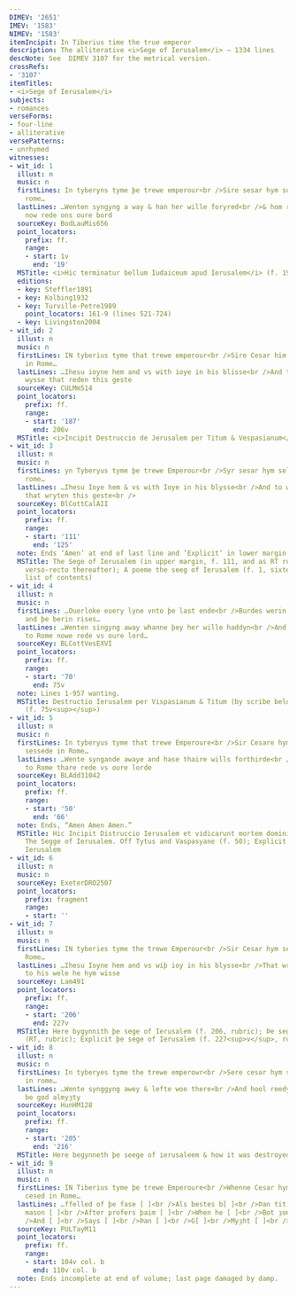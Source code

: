 ```yaml
---
DIMEV: '2651'
IMEV: '1583'
NIMEV: '1583'
itemIncipit: In Tiberius time the true emperor
description: The alliterative <i>Sege of Ierusalem</i> — 1334 lines
descNote: See  DIMEV 3107 for the metrical version.
crossRefs:
- '3107'
itemTitles:
- <i>Sege of Ierusalem</i>
subjects:
- romances
verseForms:
- four-line
- alliterative
versePatterns:
- unrhymed
witnesses:
- wit_id: 1
  illust: n
  music: n
  firstLines: In tyberyns tyme þe trewe emperour<br />Sire sesar hym sulf seysed in
    rome…
  lastLines: …Wenten syngyng a way & han her wille foryred<br />& hom riden to rome
    now rede ons oure bord
  sourceKey: BodLauMis656
  point_locators:
    prefix: ff.
    range:
    - start: 1v
      end: '19'
  MSTitle: <i>Hic terminatur bellum Iudaiceum apud Ierusalem</i> (f. 19)
  editions:
  - key: Steffler1891
  - key: Kolbing1932
  - key: Turville-Petre1989
    point_locators: 161-9 (lines 521-724)
  - key: Livingston2004
- wit_id: 2
  illust: n
  music: n
  firstLines: IN tyberius tyme that trewe emperour<br />Sire Cesar him self sesed
    in Rome…
  lastLines: …Ihesu ioyne hem and vs with ioye in his blisse<br />And to wele hem
    wysse that reden this geste
  sourceKey: CULMm514
  point_locators:
    prefix: ff.
    range:
    - start: '187'
      end: 206v
  MSTitle: <i>Incipit Destruccio de Jerusalem per Titum & Vespasianum</i> (f. 187)
- wit_id: 3
  illust: n
  music: n
  firstLines: yn Tyberyus tyme þe trewe Emperour<br />Syr sesar hym self sesed in
    rome…
  lastLines: …Ihesu Ioye hem & vs with Ioye in his blysse<br />And to welthe hem wysse
    that wryten this geste<br />
  sourceKey: BlCottCalAII
  point_locators:
    prefix: ff.
    range:
    - start: '111'
      end: '125'
  note: Ends ‘Amen’ at end of last line and ‘Explicit’ in lower margin below.
  MSTitle: The Sege of Ierusalem (in upper margin, f. 111, and as RT running across
    verso-recto thereafter); A poeme the seeg of Ierusalem (f. 1, sixteenth-century
    list of contents)
- wit_id: 4
  illust: n
  music: n
  firstLines: …Ouerloke euery lyne vnto þe last ende<br />Burdes werin borne adowne
    and þe berin rises…
  lastLines: …Wenten singyng away whanne þey her wille haddyn<br />And home riden
    to Rome nowe rede vs oure lord…
  sourceKey: BLCottVesEXVI
  point_locators:
    prefix: ff.
    range:
    - start: '70'
      end: 75v
  note: Lines 1-957 wanting.
  MSTitle: Destructio Ierusalem per Vispasianum & Titum (by scribe below last line
    (f. 75v<sup></sup>)
- wit_id: 5
  illust: n
  music: n
  firstLines: In tyberyus tyme that trewe Emperoure<br />Sir Cesare hym seluyn was
    sessede in Rome…
  lastLines: …Wente syngande awaye and hase thaire wills forthirde<br />And rydis
    to Rome thare rede vs oure lorde
  sourceKey: BLAdd31042
  point_locators:
    prefix: ff.
    range:
    - start: '50'
      end: '66'
  note: Ends, “Amen Amen Amen.”
  MSTitle: Hic Incipit Distruccio Ierusalem et vidicarunt mortem domini Ihesu Cristi.
    The Segge of Ierusalem. Off Tytus and Vaspasyane (f. 50); Explicit la sege de
    Ierusalem
- wit_id: 6
  illust: n
  music: n
  sourceKey: ExeterDRO2507
  point_locators:
    prefix: fragment
    range:
    - start: ''
- wit_id: 7
  illust: n
  music: n
  firstLines: IN tyberies tyme the trewe Emperour<br />Sir Cesar hym self sesid in
    Rome…
  lastLines: …Ihesu Ioyne hem and vs wiþ ioy in his blysse<br />That wrote þis geest
    to his wele he hym wisse
  sourceKey: Lam491
  point_locators:
    prefix: ff.
    range:
    - start: '206'
      end: 227v
  MSTitle: Here bygynnith þe sege of Ierusalem (f. 206, rubric); Þe sege of Ierusalem
    (RT, rubric); Explicit þe sege of Ierusalem (f. 227<sup>v</sup>, rubric)
- wit_id: 8
  illust: n
  music: n
  firstLines: In tyberyes tyme the trewe emperowr<br />Sere cesar hym seluen seysyd
    in rome…
  lastLines: …Wente synggyng awey & lefte woo there<br />And hool reedyn to rome yblessyd
    be god almyȝty
  sourceKey: HunHM128
  point_locators:
    prefix: ff.
    range:
    - start: '205'
      end: '216'
  MSTitle: Here begynneth þe seege of ierusaleem & how it was destroyed (f. 205)
- wit_id: 9
  illust: n
  music: n
  firstLines: IN Tiberius tyme þe trewe Emperoure<br />Whenne Cesar hym seluyn was
    cesed in Rome…
  lastLines: …ffelled of þe fase [ ]<br />Als bestes b[ ]<br />Þan tit is [ ]<br />Mas
    mason [ ]<br />After profers þaim [ ]<br />When he [ ]<br />Bot ȝone þe [ ]<br
    />And [ ]<br />Says [ ]<br />Þan [ ]<br />G[ ]<br />Myȝht [ ]<br />ffor [ ]…
  sourceKey: PULTayM11
  point_locators:
    prefix: ff.
    range:
    - start: 104v col. b
      end: 110v col. b
  note: Ends incomplete at end of volume; last page damaged by damp.
---
```

